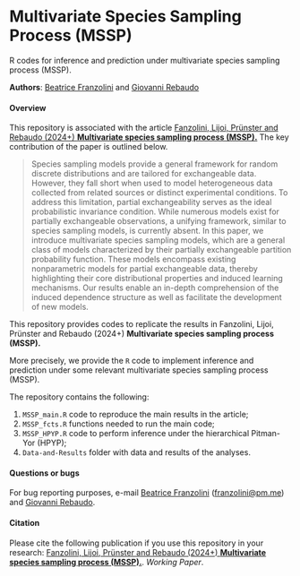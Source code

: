 # Multivariate Species Sampling Process (MSSP)

R codes for inference and prediction under multivariate species sampling process (MSSP).

**Authors**: [Beatrice Franzolini](https://beatricefranzolini.github.io) and [Giovanni Rebaudo](https://giovannirebaudo.github.io)

#### Overview 
This repository is associated with the article [Fanzolini, Lijoi, Prünster and Rebaudo (2024+) **Multivariate species sampling process (MSSP).**]()
The key contribution of the paper is outlined below.
 
> Species sampling models provide a general framework for random discrete distributions and are tailored for exchangeable data. However, they fall short when used to model heterogeneous data collected from related sources or distinct experimental conditions. To address this limitation, partial exchangeability serves as the ideal probabilistic invariance condition. While numerous models exist for partially exchangeable observations, a unifying framework, similar to species sampling models, is currently absent. In this paper, we introduce multivariate species sampling models, which are a general class of models characterized by their partially exchangeable partition probability function. These models encompass existing nonparametric models for partial exchangeable data, thereby highlighting their core distributional properties and induced learning mechanisms. Our results enable an in-depth comprehension of the induced dependence structure as well as facilitate the development of new models.

This repository provides codes to replicate the results in Fanzolini, Lijoi, Prünster and Rebaudo (2024+) **Multivariate species sampling process (MSSP).**

More precisely, we provide the `R` code to implement inference and prediction under some relevant multivariate species sampling process (MSSP).

The repository contains the following:

1. `MSSP_main.R` code to reproduce the main results in the article;
2. `MSSP_fcts.R` functions needed to run the main code;
3. `MSSP_HPYP.R` code to perform inference under the hierarchical Pitman-Yor (HPYP);
4. `Data-and-Results` folder with data and results of the analyses.

#### Questions or bugs
For bug reporting purposes, e-mail [Beatrice Franzolini](https://beatricefranzolini.github.io) (franzolini@pm.me) and [Giovanni Rebaudo](https://giovannirebaudo.github.io).

#### Citation
Please cite the following publication if you use this repository in your research: [Fanzolini, Lijoi, Prünster and Rebaudo (2024+) **Multivariate species sampling process (MSSP).**](). *Working Paper*.




